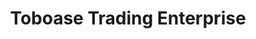 ---
title: "Toboase Trading Enterprise"
url: /accra/toboase-trading-enterprise/
shop: Lebensmittel
---
